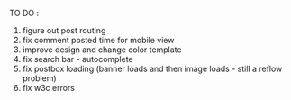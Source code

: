 TO DO :


1. figure out post routing
2. fix comment posted time for mobile view 
2. improve design and change color template
2. fix search bar - autocomplete
3. fix postbox loading (banner loads and then image loads - still a reflow problem)
4. fix w3c errors
